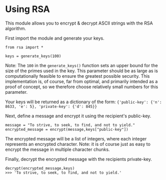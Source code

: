 # Using RSA
This module allows you to encrypt & decrypt ASCII strings with the RSA algorithm.

First import the module and generate your keys.

```
from rsa import *

keys = generate_keys(100)
```

Note: The `100` in the `generate_keys()` function sets an upper bound for the size of the primes used in the key. This parameter should be as large as is computationally feasible to ensure the greatest possible security. This implementation is, of course, far from optimal, and primarily intended as a proof of concept, so we therefore choose relatively small numbers for this parameter. 

Your keys will be returned as a dictionary of the form: `{'public-key': {'n': 8633, 'e': 5}, 'private-key': {'d': 845}}
`

Next, define a message and encrypt it using the recipient's public-key.

```
message = "To strive, to seek, to find, and not to yield."
encrypted_message = encrypt(message,keys["public-key"])
```

The encrypted message will be a list of integers, where each integer represents an encrypted character. Note: it is of course just as easy to encrypt the message in multiple character chunks.

Finally, decrypt the encrypted message with the recipients private-key.

```
decrypt(encrypted_message,keys)
>>> 'To strive, to seek, to find, and not to yield.'
```
